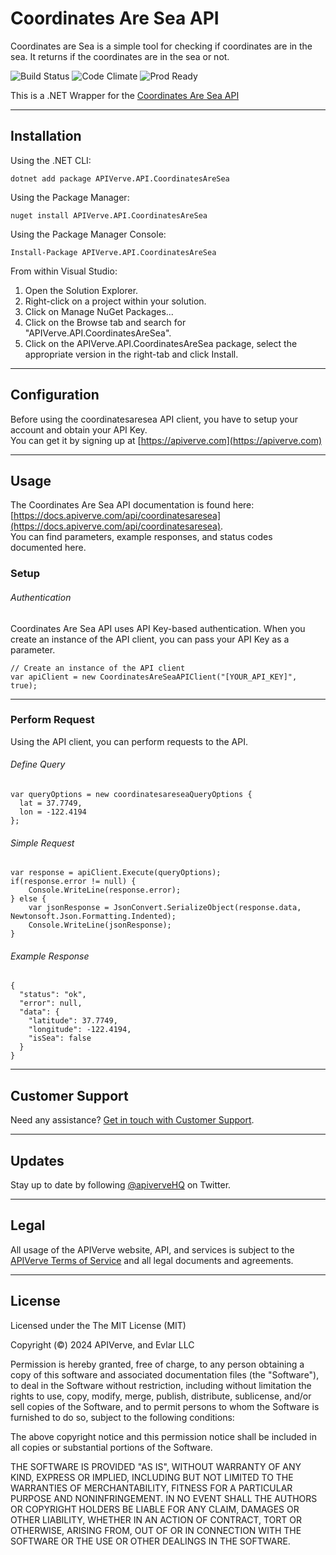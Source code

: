 Coordinates Are Sea API
============

Coordinates are Sea is a simple tool for checking if coordinates are in the sea. It returns if the coordinates are in the sea or not.

![Build Status](https://img.shields.io/badge/build-passing-green)
![Code Climate](https://img.shields.io/badge/maintainability-B-purple)
![Prod Ready](https://img.shields.io/badge/production-ready-blue)

This is a .NET Wrapper for the [Coordinates Are Sea API](https://apiverve.com/marketplace/api/coordinatesaresea)

---

## Installation

Using the .NET CLI:
```
dotnet add package APIVerve.API.CoordinatesAreSea
```

Using the Package Manager:
```
nuget install APIVerve.API.CoordinatesAreSea
```

Using the Package Manager Console:
```
Install-Package APIVerve.API.CoordinatesAreSea
```

From within Visual Studio:

1. Open the Solution Explorer.
2. Right-click on a project within your solution.
3. Click on Manage NuGet Packages...
4. Click on the Browse tab and search for "APIVerve.API.CoordinatesAreSea".
5. Click on the APIVerve.API.CoordinatesAreSea package, select the appropriate version in the right-tab and click Install.


---

## Configuration

Before using the coordinatesaresea API client, you have to setup your account and obtain your API Key.  
You can get it by signing up at [https://apiverve.com](https://apiverve.com)

---

## Usage

The Coordinates Are Sea API documentation is found here: [https://docs.apiverve.com/api/coordinatesaresea](https://docs.apiverve.com/api/coordinatesaresea).  
You can find parameters, example responses, and status codes documented here.

### Setup

###### Authentication
Coordinates Are Sea API uses API Key-based authentication. When you create an instance of the API client, you can pass your API Key as a parameter.

```
// Create an instance of the API client
var apiClient = new CoordinatesAreSeaAPIClient("[YOUR_API_KEY]", true);
```

---


### Perform Request
Using the API client, you can perform requests to the API.

###### Define Query

```
var queryOptions = new coordinatesareseaQueryOptions {
  lat = 37.7749,
  lon = -122.4194
};
```

###### Simple Request

```
var response = apiClient.Execute(queryOptions);
if(response.error != null) {
	Console.WriteLine(response.error);
} else {
    var jsonResponse = JsonConvert.SerializeObject(response.data, Newtonsoft.Json.Formatting.Indented);
    Console.WriteLine(jsonResponse);
}
```

###### Example Response

```
{
  "status": "ok",
  "error": null,
  "data": {
    "latitude": 37.7749,
    "longitude": -122.4194,
    "isSea": false
  }
}
```

---

## Customer Support

Need any assistance? [Get in touch with Customer Support](https://apiverve.com/contact).

---

## Updates
Stay up to date by following [@apiverveHQ](https://twitter.com/apiverveHQ) on Twitter.

---

## Legal

All usage of the APIVerve website, API, and services is subject to the [APIVerve Terms of Service](https://apiverve.com/terms) and all legal documents and agreements.

---

## License
Licensed under the The MIT License (MIT)

Copyright (&copy;) 2024 APIVerve, and Evlar LLC

Permission is hereby granted, free of charge, to any person obtaining a copy of this software and associated documentation files (the "Software"), to deal in the Software without restriction, including without limitation the rights to use, copy, modify, merge, publish, distribute, sublicense, and/or sell copies of the Software, and to permit persons to whom the Software is furnished to do so, subject to the following conditions:

The above copyright notice and this permission notice shall be included in all copies or substantial portions of the Software.

THE SOFTWARE IS PROVIDED "AS IS", WITHOUT WARRANTY OF ANY KIND, EXPRESS OR IMPLIED, INCLUDING BUT NOT LIMITED TO THE WARRANTIES OF MERCHANTABILITY, FITNESS FOR A PARTICULAR PURPOSE AND NONINFRINGEMENT. IN NO EVENT SHALL THE AUTHORS OR COPYRIGHT HOLDERS BE LIABLE FOR ANY CLAIM, DAMAGES OR OTHER LIABILITY, WHETHER IN AN ACTION OF CONTRACT, TORT OR OTHERWISE, ARISING FROM, OUT OF OR IN CONNECTION WITH THE SOFTWARE OR THE USE OR OTHER DEALINGS IN THE SOFTWARE.